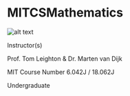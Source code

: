 # MITCSMathematics

![alt text](https://ocw.mit.edu/courses/electrical-engineering-and-computer-science/6-042j-mathematics-for-computer-science-fall-2010/6-042jf10.jpg)

Instructor(s)

Prof. Tom Leighton & Dr. Marten van Dijk

MIT Course Number 6.042J / 18.062J

Undergraduate

